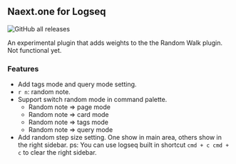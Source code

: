 ## Naext.one for Logseq

![GitHub all releases](https://img.shields.io/github/downloads/DonSqualo/naext-one-logseq/total)

An experimental plugin that adds weights to the the Random Walk plugin. Not functional yet.

### Features

* Add tags mode and query mode setting.
* `r n`: random note.
* Support switch random mode in command palette.
  * Random note => page mode
  * Random note => card mode
  * Random note => tags mode
  * Random note => query mode
* Add random step size setting. 
  One show in main area, others show in the right sidebar.
  ps: You can use logseq built in shortcut `cmd + c cmd + c` to clear the right sidebar.